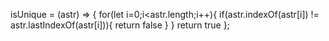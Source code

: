 isUnique = (astr) => {
    for(let i=0;i<astr.length;i++){
        if(astr.indexOf(astr[i]) != astr.lastIndexOf(astr[i])){
            return false
        }
    }
    return true
};